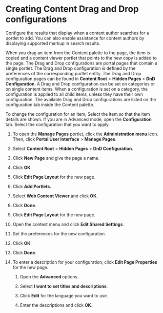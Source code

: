 # Creating Content Drag and Drop configurations

Configure the results that display when a content author searches for a portlet to add. You can also enable assistance for content authors by displaying supported markup in search results.

When you drag an item from the Content palette to the page, the item is copied and a content viewer portlet that points to the new copy is added to the page. The Drag and Drop configurations are portal pages that contain a single portlet. The Drag and Drop configuration is defined by the preferences of the corresponding portlet entity. The Drag and Drop configuration pages can be found in **Content Root** \> **Hidden Pages** \> **DnD Configuration**. A Drag and Drop configuration can be set on categories or on single content items. When a configuration is set on a category, the configuration is applied to all child items, unless they have their own configuration. The available Drag and Drop configurations are listed on the configuration tab inside the Content palette.

To change the configuration for an item, Select the item so that the item details are shown. If you are in Advanced mode, open the **Configuration** tab. Select the configuration that you want to apply.


1.  To open the **Manage Pages** portlet, click the **Administration menu** icon. Then, click **Portal User Interface** \> **Manage Pages**.

2.  Select **Content Root** \> **Hidden Pages** \> **DnD Configuration**.

3.  Click **New Page** and give the page a name.

4.  Click **OK**.

5.  Click **Edit Page Layout** for the new page.

6.  Click **Add Portlets**.

7.  Select **Web Content Viewer** and click **OK**.

8.  Click **Done**.

9.  Click **Edit Page Layout** for the new page.

10. Open the context menu and click **Edit Shared Settings**.

11. Set the preferences for the new configuration.

12. Click **OK**.

13. Click **Done**.

14. To enter a description for your configuration, click **Edit Page Properties** for the new page.

    1.  Open the **Advanced** options.

    2.  Select **I want to set titles and descriptions**.

    3.  Click **Edit** for the language you want to use.

    4.  Enter the descriptions and click **OK**.

